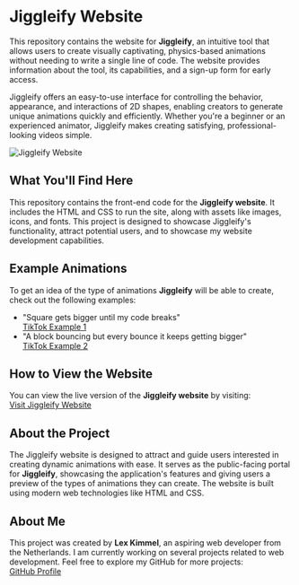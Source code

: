 # Jiggleify Website

This repository contains the website for **Jiggleify**, an intuitive tool that allows users to create visually captivating, physics-based animations without needing to write a single line of code. The website provides information about the tool, its capabilities, and a sign-up form for early access. 

Jiggleify offers an easy-to-use interface for controlling the behavior, appearance, and interactions of 2D shapes, enabling creators to generate unique animations quickly and efficiently. Whether you're a beginner or an experienced animator, Jiggleify makes creating satisfying, professional-looking videos simple.

![Jiggleify Website](https://github.com/Lexxnl/JiggleifyWebsite/blob/main/full.png?raw=true)


## What You'll Find Here
This repository contains the front-end code for the **Jiggleify website**. It includes the HTML and CSS to run the site, along with assets like images, icons, and fonts. This project is designed to showcase Jiggleify's functionality, attract potential users, and to showcase my website development capabilities.

## Example Animations
To get an idea of the type of animations **Jiggleify** will be able to create, check out the following examples:
- "Square gets bigger until my code breaks"  
  [TikTok Example 1](https://www.tiktok.com/@jacksphysics/video/7305010439384042785)
- "A block bouncing but every bounce it keeps getting bigger"  
  [TikTok Example 2](https://www.tiktok.com/@jdg_creative/video/7294471509257735470)

## How to View the Website
You can view the live version of the **Jiggleify website** by visiting:  
[Visit Jiggleify Website](https://lexxnl.github.io/JiggleifyWebsite)

## About the Project
The Jiggleify website is designed to attract and guide users interested in creating dynamic animations with ease. It serves as the public-facing portal for **Jiggleify**, showcasing the application's features and giving users a preview of the types of animations they can create. The website is built using modern web technologies like HTML and CSS.

## About Me
This project was created by **Lex Kimmel**, an aspiring web developer from the Netherlands. I am currently working on several projects related to web development. Feel free to explore my GitHub for more projects:  
[GitHub Profile](https://github.com/Lexxnl)
